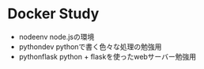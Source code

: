 #  Docker Study
*  nodeenv node.jsの環境
*  pythondev pythonで書く色々な処理の勉強用
*  pythonflask python + flaskを使ったwebサーバー勉強用